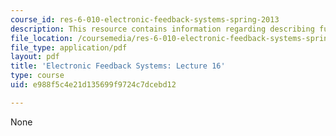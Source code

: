```yaml
---
course_id: res-6-010-electronic-feedback-systems-spring-2013
description: This resource contains information regarding describing functions.
file_location: /coursemedia/res-6-010-electronic-feedback-systems-spring-2013/e988f5c4e21d135699f9724c7dcebd12_MITRES_6-010S13_lec16.pdf
file_type: application/pdf
layout: pdf
title: 'Electronic Feedback Systems: Lecture 16'
type: course
uid: e988f5c4e21d135699f9724c7dcebd12

---
```

None
